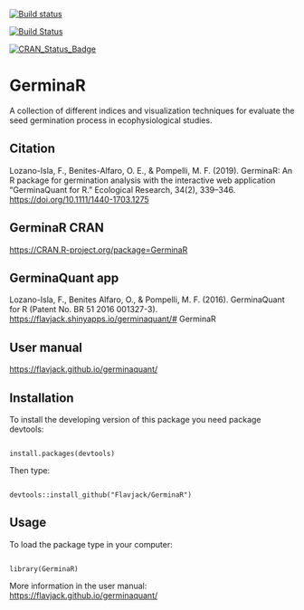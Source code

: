 [![Build status](https://ci.appveyor.com/api/projects/status/v3o938fhw0unvbs7?svg=true)](https://ci.appveyor.com/project/omarbenites/germinar)

[![Build Status](https://travis-ci.org/Flavjack/GerminaR.svg?branch=master)](https://travis-ci.org/Flavjack/GerminaR)

[![CRAN_Status_Badge](http://www.r-pkg.org/badges/version/GerminaR)](https://cran.r-project.org/package=GerminaR)

# GerminaR

A collection of different indices and visualization techniques for evaluate the seed germination process in ecophysiological studies.

## Citation

Lozano-Isla, F., Benites-Alfaro, O. E., & Pompelli, M. F. (2019). GerminaR: An R package for germination analysis with the interactive web application “GerminaQuant for R.” Ecological Research, 34(2), 339–346. https://doi.org/10.1111/1440-1703.1275

## GerminaR CRAN

<https://CRAN.R-project.org/package=GerminaR>

## GerminaQuant app

Lozano-Isla, F., Benites Alfaro, O., & Pompelli, M. F. (2016). GerminaQuant for R (Patent No. BR 51 2016 001327-3). https://flavjack.shinyapps.io/germinaquant/# GerminaR

## User manual

<https://flavjack.github.io/germinaquant/>

## Installation

To install the developing version of this package you need package devtools:

```{r eval=F}

install.packages(devtools)

```

Then type:

```{r eval=F}

devtools::install_github("Flavjack/GerminaR")

```

## Usage

To load the package type in your computer:

```{r eval=F}

library(GerminaR)

```

More information in the user manual: <https://flavjack.github.io/germinaquant/>

